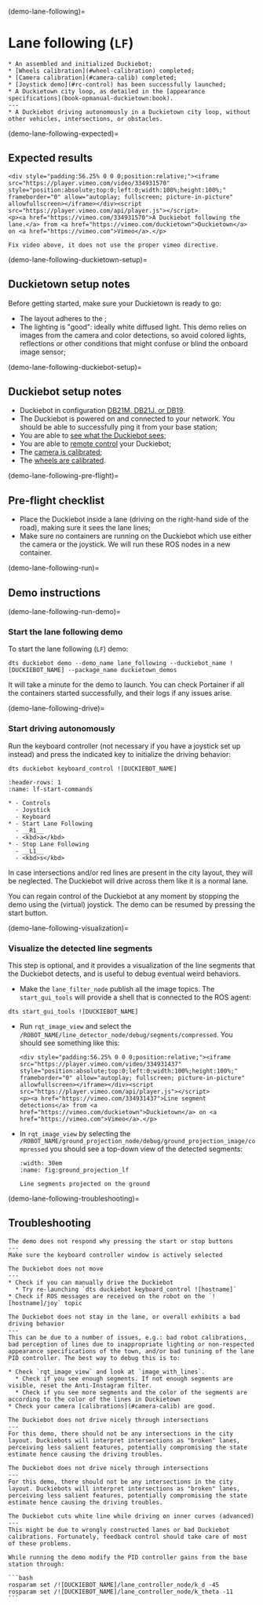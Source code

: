 (demo-lane-following)=
# Lane following (`LF`)

```{needget}
* An assembled and initialized Duckiebot;
* [Wheels calibration](#wheel-calibration) completed;
* [Camera calibration](#camera-calib) completed;
* [Joystick demo](#rc-control) has been successfully launched;
* A Duckietown city loop, as detailed in the [appearance specifications](book-opmanual-duckietown:book).
---
* A Duckiebot driving autonomously in a Duckietown city loop, without other vehicles, intersections, or obstacles.
```

(demo-lane-following-expected)=
## Expected results

```{admonition} Outcome of the lane following demo.
<div style="padding:56.25% 0 0 0;position:relative;"><iframe src="https://player.vimeo.com/video/334931570" style="position:absolute;top:0;left:0;width:100%;height:100%;" frameborder="0" allow="autoplay; fullscreen; picture-in-picture" allowfullscreen></iframe></div><script src="https://player.vimeo.com/api/player.js"></script>
<p><a href="https://vimeo.com/334931570">A Duckiebot following the lane.</a> from <a href="https://vimeo.com/duckietown">Duckietown</a> on <a href="https://vimeo.com">Vimeo</a>.</p>
```

```{todo}
Fix video above, it does not use the proper vimeo directive.
```


(demo-lane-following-duckietown-setup)=
## Duckietown setup notes

Before getting started, make sure your Duckietown is ready to go:
- The layout adheres to the [](book-opmanual-duckietown:book);
- The lighting is "good": ideally white diffused light. This demo relies on images from the camera and 
  color detections, so avoid colored lights, reflections or other conditions that might confuse or blind 
  the onboard image sensor;


(demo-lane-following-duckiebot-setup)=
## Duckiebot setup notes

* Duckiebot in configuration [DB21M, DB21J, or DB19](duckiebot-configurations). 
* The Duckiebot is powered on and connected to your network. You should be able to successfully ping it from your base station;
* You are able to [see what the Duckiebot sees](make-it-see);
* You are able to [remote control](rc-control) your Duckiebot; 
* The [camera is calibrated](camera-calib);
* The [wheels are calibrated](wheel-calibration).

(demo-lane-following-pre-flight)=
## Pre-flight checklist

* Place the Duckiebot inside a lane (driving on the right-hand side of the road), making sure it sees the lane lines;
* Make sure no containers are running on the Duckiebot which use either the camera or the joystick. We will run these ROS nodes in a new container.

(demo-lane-following-run)=
## Demo instructions

(demo-lane-following-run-demo)=
### Start the lane following demo

To start the lane following (`LF`) demo:

```none
dts duckiebot demo --demo_name lane_following --duckiebot_name ![DUCKIEBOT_NAME] --package_name duckietown_demos
```

It will take a minute for the demo to launch. You can check Portainer if all the containers started successfully, and their logs if any issues arise.

(demo-lane-following-drive)=
### Start driving autonomously

Run the keyboard controller (not necessary if you have a joystick set up instead) and press the indicated key to initialize the driving behavior:

```none
dts duckiebot keyboard_control ![DUCKIEBOT_NAME]
```

```{list-table} Lane following demo start and stop commands
:header-rows: 1
:name: lf-start-commands

* - Controls
  - Joystick
  - Keyboard
* - Start Lane Following
  - __R1__
  - <kbd>a</kbd>
* - Stop Lane Following
  - __L1__
  - <kbd>s</kbd>
```


In case intersections and/or red lines are present in the city layout, they will be neglected. The Duckiebot will drive across them like it is a normal lane. 

You can regain control of the Duckiebot at any moment by stopping the demo using the (virtual) joystick. The demo can be resumed by pressing the start button.

(demo-lane-following-visualization)=
### Visualize the detected line segments

This step is optional, and it provides a visualization of the line segments that the Duckiebot detects, and is useful to debug eventual weird behaviors. 

* Make the `lane_filter_node` publish all the image topics. The `start_gui_tools` will provide a shell that is connected to the ROS agent:

```none
dts start_gui_tools ![DUCKIEBOT_NAME]
```

* Run `rqt_image_view` and select the `/ROBOT_NAME/line_detector_node/debug/segments/compressed`. You should see something like this:

    ```{admonition} Outcome of the line detector node.
    <div style="padding:56.25% 0 0 0;position:relative;"><iframe src="https://player.vimeo.com/video/334931437" style="position:absolute;top:0;left:0;width:100%;height:100%;" frameborder="0" allow="autoplay; fullscreen; picture-in-picture" allowfullscreen></iframe></div><script src="https://player.vimeo.com/api/player.js"></script>
    <p><a href="https://vimeo.com/334931437">Line segment detections</a> from <a href="https://vimeo.com/duckietown">Duckietown</a> on <a href="https://vimeo.com">Vimeo</a>.</p>
    ```

* In `rqt_image_view` by selecting the `/ROBOT_NAME/ground_projection_node/debug/ground_projection_image/compressed` you should see a top-down view of the detected segments:

    ```{figure} ../../_images/demos/lane_following/ground_projection_segments.png
    :width: 30em
    :name: fig:ground_projection_lf

    Line segments projected on the ground
    ```

(demo-lane-following-troubleshooting)=
## Troubleshooting 

```{trouble}
The demo does not respond why pressing the start or stop buttons
---
Make sure the keyboard controller window is actively selected
```

```{trouble}
The Duckiebot does not move
---
* Check if you can manually drive the Duckiebot
  * Try re-launching `dts duckiebot keyboard_control ![hostname]`
* Check if ROS messages are received on the robot on the `![hostname]/joy` topic
```

```{trouble}
The Duckiebot does not stay in the lane, or overall exhibits a bad driving behavior
---
This can be due to a number of issues, e.g.: bad robot calibrations, bad perception of lines due to inappropriate lighting or non-respected appearance specifications of the town, and/or bad tunining of the lane PID controller. The best way to debug this is to:  

* Check `rqt_image_view` and look at `image_with_lines`.
  * Check if you see enough segments. If not enough segments are visible, reset the Anti-Instagram filter.
  * Check if you see more segments and the color of the segments are according to the color of the lines in Duckietown
* Check your camera [calibrations](#camera-calib) are good.
```

```{trouble}
The Duckiebot does not drive nicely through intersections
---
For this demo, there should not be any intersections in the city layout. Duckiebots will interpret intersections as "broken" lanes, perceiving less salient features, potentially compromising the state estimate hence causing the driving troubles.
```

```{trouble}
The Duckiebot does not drive nicely through intersections
---
For this demo, there should not be any intersections in the city layout. Duckiebots will interpret intersections as "broken" lanes, perceiving less salient features, potentially compromising the state estimate hence causing the driving troubles.
```

````{trouble}
The Duckiebot cuts white line while driving on inner curves (advanced)
---
This might be due to wrongly constructed lanes or bad Duckiebot calibrations. Fortunately, feedback control should take care of most of these problems.  

While running the demo modify the PID controller gains from the base station through:

```bash
rosparam set /![DUCKIEBOT_NAME]/lane_controller_node/k_d -45
rosparam set /![DUCKIEBOT_NAME]/lane_controller_node/k_theta -11
```

````
